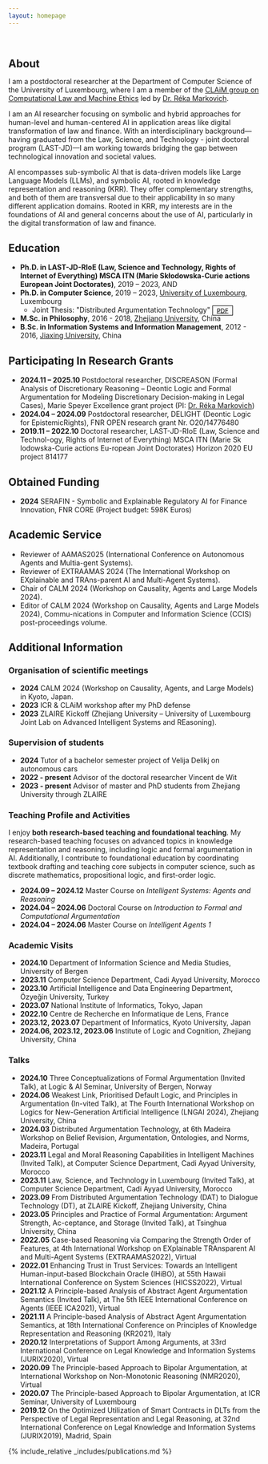 ```yaml
---
layout: homepage
---
```


<h1 id="about-me"></h1>

<h2 style="margin: 60px 0px 10px;">About</h2>

I am a postdoctoral researcher at the Department of Computer Science of the University of Luxembourg, where I am a member of the [CLAiM group on Computational Law and Machine Ethics](https://www.uni.lu/fstm-en/research-groups/computational-law-and-machine-ethics/) led by [Dr. Réka Markovich](https://rekamarkovich.github.io/). 

I am an AI researcher focusing on symbolic and hybrid approaches for human-level and human-centered AI in application areas like digital transformation of law and finance. With an interdisciplinary background—having graduated from the Law, Science, and Technology - joint doctoral program (LAST-JD)—I am working towards bridging the gap between technological innovation and societal values.  

AI encompasses sub-symbolic AI that is data-driven models like Large Language Models (LLMs), and symbolic AI, rooted in knowledge representation and reasoning (KRR). They offer complementary strengths, and both of them are transversal due to their applicability in so many different application domains. Rooted in KRR, my interests are in the foundations of AI and general concerns about the use of AI, particularly in the digital transformation of law and finance. 



## Education
- **Ph.D. in LAST-JD-RIoE (Law, Science and Technology, Rights of Internet of Everything) MSCA ITN (Marie Skłodowska-Curie actions European Joint Doctorates)**, 2019 – 2023, AND
- **Ph.D. in Computer Science**, 2019 – 2023, [University of Luxembourg](https://www.uni.lu/), Luxembourg
  - Joint Thesis: "Distributed Argumentation Technology" <a href="assets/files/Thesis_LiuwenYU.pdf" role="button" target="_blank" style="font-size:12px;color: #000000;border: 1px solid #000000;padding-left: 0.5rem;padding-right: 0.5rem;padding-top: 0.1rem;padding-bottom: 0.1rem;">PDF</a >
- **M.Sc. in Philosophy**, 2016 - 2018, [Zhejiang University](https://www.zju.edu.cn/), China
- **B.Sc. in Information Systems and Information Management**, 2012 - 2016, [Jiaxing University](https://www.zjxu.edu.cn/), China
## Participating In Research Grants 
- **2024.11 – 2025.10** Postdoctoral researcher, DISCREASON (Formal Analysis of Discretionary Reasoning – Deontic Logic and Formal Argumentation for Modeling Discretionary Decision-making in Legal Cases), Marie Speyer Excellence grant project (PI: [Dr. Réka Markovich](https://rekamarkovich.github.io/))
- **2024.04 – 2024.09** Postdoctoral researcher, DELIGHT (Deontic Logic for EpistemicRights), FNR OPEN research grant Nr. O20/14776480
- **2019.11 – 2022.10** Doctoral researcher, LAST-JD-RIoE (Law, Science and Technol-ogy, Rights of Internet of Everything) MSCA ITN (Marie Sk lodowska-Curie actions Eu-ropean Joint Doctorates) Horizon 2020 EU project 814177

## Obtained Funding
- **2024** SERAFIN - Symbolic and Explainable Regulatory AI for Finance Innovation, FNR CORE (Project budget: 598K Euros)

## Academic Service
- Reviewer of AAMAS2025 (International Conference on Autonomous Agents and Multia-gent Systems).
- Reviewer of EXTRAAMAS 2024 (The International Workshop on EXplainable and TRAns-parent AI and Multi-Agent Systems).
- Chair of CALM 2024 (Workshop on Causality, Agents and Large Models 2024).
- Editor of CALM 2024 (Workshop on Causality, Agents and Large Models 2024), Commu-nications in Computer and Information Science (CCIS) post-proceedings volume.

## Additional Information
### Organisation of scientific meetings
- **2024** CALM 2024 (Workshop on Causality, Agents, and Large Models) in Kyoto, Japan.
- **2023** ICR & CLAiM workshop after my PhD defense
- **2023** ZLAIRE Kickoff (Zhejiang University – University of Luxembourg Joint Lab on Advanced Intelligent Systems and REasoning).

### Supervision of students
- **2024** Tutor of a bachelor semester project of Velija Delikj  on autonomous cars
- **2022 - present** Advisor of the doctoral researcher Vincent de Wit
- **2023 - present** Advisor of master and PhD students from Zhejiang University through ZLAIRE

### Teaching Profile and Activities
I enjoy **both research-based teaching and foundational teaching**. My research-based teaching focuses on advanced topics in knowledge representation and reasoning, including logic and formal argumentation in AI. Additionally, I contribute to foundational education by coordinating textbook drafting and teaching core subjects in computer science, such as discrete mathematics, propositional logic, and first-order logic.

- **2024.09 – 2024.12** Master Course on *Intelligent Systems: Agents and Reasoning*
- **2024.04 – 2024.06** Doctoral Course on *Introduction to Formal and Computational Argumentation*
- **2024.04 – 2024.06** Master Course on *Intelligent Agents 1*

### Academic Visits
- **2024.10** Department of Information Science and Media Studies, University of Bergen
- **2023.11** Computer Science Department, Cadi Ayyad University, Morocco
- **2023.10** Artificial Intelligence and Data Engineering Department, Özyeğin University, Turkey
- **2023.07** National Institute of Informatics, Tokyo, Japan
- **2022.10** Centre de Recherche en Informatique de Lens, France
- **2023.12, 2023.07** Department of Informatics, Kyoto University, Japan
- **2024.06, 2023.12, 2023.06** Institute of Logic and Cognition, Zhejiang University, China

### Talks
- **2024.10** Three Conceptualizations of Formal Argumentation (Invited Talk), at Logic & AI Seminar, University of Bergen, Norway
- **2024.06** Weakest Link, Prioritised Default Logic, and Principles in Argumentation (In-vited Talk), at The Fourth International Workshop on Logics for New-Generation Artificial Intelligence (LNGAI 2024), Zhejiang University, China
- **2024.03** Distributed Argumentation Technology, at 6th Madeira Workshop on Belief Revision, Argumentation, Ontologies, and Norms, Madeira, Portugal
- **2023.11** Legal and Moral Reasoning Capabilities in Intelligent Machines (Invited Talk), at Computer Science Department, Cadi Ayyad University, Morocco
- **2023.11** Law, Science, and Technology in Luxembourg (Invited Talk), at Computer Science Department, Cadi Ayyad University, Morocco
- **2023.09** From Distributed Argumentation Technology (DAT) to Dialogue Technology (DT), at ZLAIRE Kickoff, Zhejiang University, China
- **2023.05** Principles and Practice of Formal Argumentation: Argument Strength, Ac-ceptance, and Storage (Invited Talk), at Tsinghua University, China
- **2022.05** Case-based Reasoning via Comparing the Strength Order of Features, at 4th International Workshop on EXplainable TRAnsparent AI and Multi-Agent Systems (EXTRAAMAS2022), Virtual
- **2022.01** Enhancing Trust in Trust Services: Towards an Intelligent Human-input-based Blockchain Oracle (IHiBO), at 55th Hawaii International Conference on System Sciences (HICSS2022), Virtual
- **2021.12** A Principle-based Analysis of Abstract Agent Argumentation Semantics (Invited Talk), at The 5th IEEE International Conference on Agents (IEEE ICA2021), Virtual
- **2021.11** A Principle-based Analysis of Abstract Agent Argumentation Semantics, at 18th International Conference on Principles of Knowledge Representation and Reasoning (KR2021), Italy
- **2020.12** Interpretations of Support Among Arguments, at 33rd International Conference on Legal Knowledge and Information Systems (JURIX2020), Virtual
- **2020.09** The Principle-based Approach to Bipolar Argumentation, at International Workshop on Non-Monotonic Reasoning (NMR2020), Virtual
- **2020.07** The Principle-based Approach to Bipolar Argumentation, at ICR Seminar, University of Luxembourg
- **2019.12** On the Optimized Utilization of Smart Contracts in DLTs from the Perspective of Legal Representation and Legal Reasoning, at 32nd International Conference on Legal Knowledge and Information Systems (JURIX2019), Madrid, Spain

{% include_relative _includes/publications.md %}


